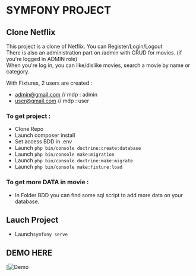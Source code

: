 # SYMFONY PROJECT

## Clone Netflix
This project is a clone of Netflix.
You can Register/Login/Logout <br>
There is also an administration part on /admin with CRUD for movies. (if you're logged in ADMIN role)<br>
When you're log in, you can like/dislike movies, search a movie by name or category.<br>

With Fixtures, 2 users are created :
+ admin@gmail.com // mdp : admin
+ user@gmail.com // mdp : user

### To get project :
- Clone Repo
- Launch composer install
- Set access BDD in .env
- Launch ```php bin/console doctrine:create:database```
- Launch ```php bin/console make:migration```
- Launch ```php bin/console doctrine:make:migrate```
- Launch ```php bin/console make:fixture:load```

### To get more DATA in movie :
- In Folder BDD you can find some sql script to add more data on your database.

## Lauch Project 
- Launch```symfony serve```

## DEMO HERE 
[![Demo](https://www.loom.com/share/3d319551587f4869882a8163d524b22a)
